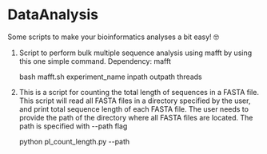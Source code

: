 # DataAnalysis
Some scripts to make your bioinformatics analyses a bit easy! 🤓

1) Script to perform bulk multiple sequence analysis using mafft by using this one simple command. Dependency: mafft
                    
   bash mafft.sh experiment_name inpath outpath threads

2) This is a script for counting the total length of sequences in a FASTA file. This script will read all FASTA files in a directory specified by the user, and print total sequence length of each FASTA file. The user needs to provide the path of the directory where all FASTA files are located. The path is specified with --path flag
   
   python pl_count_length.py --path 

